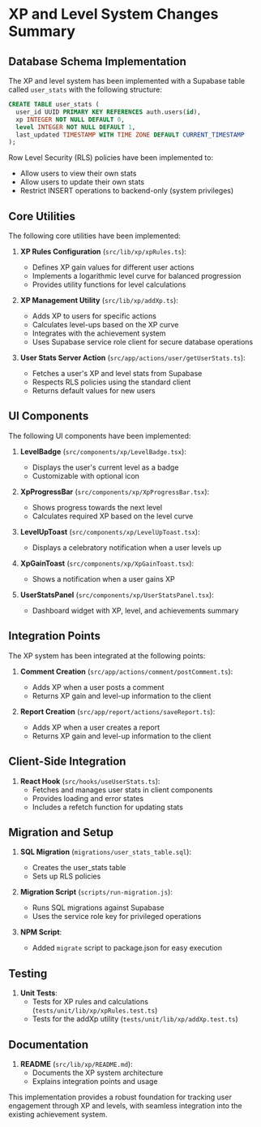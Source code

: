 # XP and Level System Changes Summary

## Database Schema Implementation

The XP and level system has been implemented with a Supabase table called `user_stats` with the following structure:

```sql
CREATE TABLE user_stats (
  user_id UUID PRIMARY KEY REFERENCES auth.users(id),
  xp INTEGER NOT NULL DEFAULT 0,
  level INTEGER NOT NULL DEFAULT 1,
  last_updated TIMESTAMP WITH TIME ZONE DEFAULT CURRENT_TIMESTAMP
);
```

Row Level Security (RLS) policies have been implemented to:
- Allow users to view their own stats
- Allow users to update their own stats
- Restrict INSERT operations to backend-only (system privileges)

## Core Utilities

The following core utilities have been implemented:

1. **XP Rules Configuration** (`src/lib/xp/xpRules.ts`):
   - Defines XP gain values for different user actions
   - Implements a logarithmic level curve for balanced progression
   - Provides utility functions for level calculations

2. **XP Management Utility** (`src/lib/xp/addXp.ts`):
   - Adds XP to users for specific actions
   - Calculates level-ups based on the XP curve
   - Integrates with the achievement system
   - Uses Supabase service role client for secure database operations

3. **User Stats Server Action** (`src/app/actions/user/getUserStats.ts`):
   - Fetches a user's XP and level stats from Supabase
   - Respects RLS policies using the standard client
   - Returns default values for new users

## UI Components

The following UI components have been implemented:

1. **LevelBadge** (`src/components/xp/LevelBadge.tsx`):
   - Displays the user's current level as a badge
   - Customizable with optional icon

2. **XpProgressBar** (`src/components/xp/XpProgressBar.tsx`):
   - Shows progress towards the next level
   - Calculates required XP based on the level curve

3. **LevelUpToast** (`src/components/xp/LevelUpToast.tsx`):
   - Displays a celebratory notification when a user levels up

4. **XpGainToast** (`src/components/xp/XpGainToast.tsx`):
   - Shows a notification when a user gains XP

5. **UserStatsPanel** (`src/components/xp/UserStatsPanel.tsx`):
   - Dashboard widget with XP, level, and achievements summary

## Integration Points

The XP system has been integrated at the following points:

1. **Comment Creation** (`src/app/actions/comment/postComment.ts`):
   - Adds XP when a user posts a comment
   - Returns XP gain and level-up information to the client

2. **Report Creation** (`src/app/report/actions/saveReport.ts`):
   - Adds XP when a user creates a report
   - Returns XP gain and level-up information to the client

## Client-Side Integration

1. **React Hook** (`src/hooks/useUserStats.ts`):
   - Fetches and manages user stats in client components
   - Provides loading and error states
   - Includes a refetch function for updating stats

## Migration and Setup

1. **SQL Migration** (`migrations/user_stats_table.sql`):
   - Creates the user_stats table
   - Sets up RLS policies

2. **Migration Script** (`scripts/run-migration.js`):
   - Runs SQL migrations against Supabase
   - Uses the service role key for privileged operations

3. **NPM Script**:
   - Added `migrate` script to package.json for easy execution

## Testing

1. **Unit Tests**:
   - Tests for XP rules and calculations (`tests/unit/lib/xp/xpRules.test.ts`)
   - Tests for the addXp utility (`tests/unit/lib/xp/addXp.test.ts`)

## Documentation

1. **README** (`src/lib/xp/README.md`):
   - Documents the XP system architecture
   - Explains integration points and usage

This implementation provides a robust foundation for tracking user engagement through XP and levels, with seamless integration into the existing achievement system.
